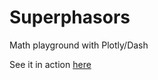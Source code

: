 # Superphasors

Math playground with Plotly/Dash

See it in action [here](http://www.superphasors.com/)
